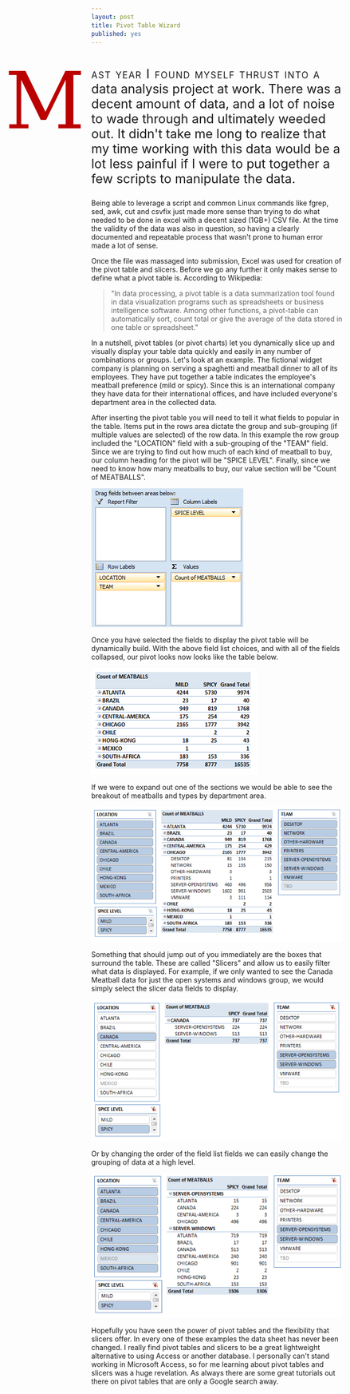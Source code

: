 ```yaml
---
layout: post
title: Pivot Table Wizard
published: yes
---
```

<style>
        @font-face {
            font-family: "Coelnische Fraktur M";
            src: url(/fonts/CoelnischeFraktur_M.otf) format("opentype");
            }
        p.prelude {
			font-size: 1.8em; /* 18 */
			float: right;
			text-indent: 0 !important;
			display: block;
			}
            p.prelude:first-letter {
				margin-left: -1.071em; /* We have 120 of space */
				margin-right: 100%;
				margin-bottom: -0.894em;
				font-size: 6.222em; /* 112 */
				padding-right: 0.071em; /* 8 */
				line-height: 0.9; /* Aligns to cap-height of para. */
				color: #BB0000;
				text-align: right;
				float: right;
				font-family: "Coelnische Fraktur M", Georgia, "DejaVu Serif", Times, "Times New Roman", serif;
				font-style: normal;
				}
			p.prelude:first-line {
				font-variant: small-caps;
				letter-spacing: 0.06em; /* 2 */
				text-indent: 0;
				}

    span.scale { color: #BB0000; padding-left: 2.4em; }
        span.scale-six { font-size: 0.6em; }
        span.scale-seven { font-size 0.7em; }
        span.scale-eight { font-size: 0.8em; }
        span.scale-nine { font-size: 0.9em; }
        span.scale-ten { font-size: 1em; }
        span.scale-eleven { font-size 1.1em; }
        span.scale-twelve { font-size: 1.2em; }
        span.scale-thirteen { font-size: 1.3em; }
        span.scale-fourteen { font-size: 1.4em; }
        span.scale-sixteen { font-size: 1.6em; }
        span.scale-eighteen { font-size: 1.8em; }
        span.scale-twenty-one { font-size: 2.1em; }
        span.scale-twenty-four { font-size: 2.4em; }
        span.scale-thirty-four { font-size: 3.4em; }
        span.scale-thirty-six { font-size: 3.6em; }
        span.scale-forty-eight { font-size: 4.8em; }
        span.scale-fifty-five { font-size: 5.5em; }
        span.scale-sixty { font-size: 6em; }
        span.scale-sixty-four { font-size: 6.4em; }
        span.scale-seventy-two { font-size: 7.2em; }
        span.scale-eighty-nine { font-size: 8.9em; }
    
    span.equation {&thinsp;&mdash;&thinsp;
        color: #555;
        font-size: 1.8em;
        font-family: Monaco, "Andale Mono", "Courier New", Courier, monospace;
        display: block;
        text-align: center;
        padding: 0.888em;
        }
        span.value { color: #111; }
        span.result { color: #4881D6; }
</style>

<p class="prelude">Mast year I found myself thrust into a data analysis project at work.  There was a decent amount of data, and a lot of noise to wade through and ultimately weeded out.  It didn't take me long to realize that my time working with this data would be a lot less painful if I were to put together a few scripts to manipulate the data. 

Being able to leverage a script and common Linux commands like fgrep, sed, awk, cut and csvfix just made more sense than trying to do what needed to be done in excel with a decent sized (1GB+) CSV file.  At the time the validity of the data was also in question, so having a clearly documented and repeatable process that wasn't prone to human error made a lot of sense.

Once the file was massaged into submission, Excel was used for creation of the pivot table and slicers.   Before we go any further it only makes sense to define what a pivot table is.  According to Wikipedia:

<blockquote cite="Wikipedia">
"In data processing, a pivot table is a data summarization tool found in data visualization programs such as spreadsheets or business intelligence software. Among other functions, a pivot-table can automatically sort, count total or give the average of the data stored in one table or spreadsheet."
</blockquote>

In a nutshell, pivot tables (or pivot charts) let you dynamically slice up and visually display your table data quickly and easily in any number of combinations or groups.  Let's look at an example.  The fictional widget company is planning on serving a spaghetti and meatball dinner to all of its employees.  They have put together a table indicates the employee's meatball preference (mild or spicy).  Since this is an international company they have data for their international offices, and have included everyone's department area in the collected data.

After inserting the pivot table you will need to tell it what fields to popular in the table.  Items put in the rows area dictate the group and sub-grouping (if multiple values are selected) of the row data.  In this example the row group included the "LOCATION" field with a sub-grouping of the "TEAM" field.  Since we are trying to find out how much of each kind of meatball to buy, our column heading for the pivot will be "SPICE LEVEL".  Finally, since we need to know how many meatballs to buy, our value section will be "Count of MEATBALLS". 

<img src="/images/pivot-table-field-list.png">

Once you have selected the fields to display the pivot table will be dynamically build.  With the above field list choices, and with all of the fields collapsed, our pivot looks now looks like the table below.

<img src="/images/meatball-pivot.png">

If we were to expand out one of the sections we would be able to see the breakout of meatballs and types by department area.

<img src="/images/meatball-slicers.png">

Something that should jump out of you immediately are the boxes that surround the table.  These are called "Slicers" and allow us to easily filter what data is displayed.  For example, if we only wanted to see the Canada Meatball data for just the open systems and windows group, we would simply select the slicer data fields to display.

<img src="/images/meatball-slicers2.png">

Or by changing the order of the field list fields we can easily change the grouping of data at a high level. 

<img src="/images/meatball-slicers3.png">

Hopefully you have seen the power of pivot tables and the flexibility that slicers offer.  In every one of these examples the data sheet has never been changed.  I really find pivot tables and slicers to be a great lightweight alternative to using Access or another database.  I personally can't stand working in Microsoft Access, so for me learning about pivot tables and slicers was a huge revelation.  As always there are some great tutorials out there on pivot tables that are only a Google search away.